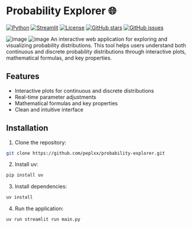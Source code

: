 # Probability Explorer 🌐
[![Python](https://img.shields.io/badge/python-3.10%2B-blue.svg)](https://www.python.org/downloads/)
[![Streamlit](https://img.shields.io/badge/Streamlit-1.28.0-FF4B4B.svg)](https://streamlit.io)
[![License](https://img.shields.io/badge/License-MIT-green.svg)](https://opensource.org/licenses/MIT)
[![GitHub stars](https://img.shields.io/github/stars/peplxx/probability-explorer.svg)](https://github.com/peplxx/probability-explorer/stargazers)
[![GitHub issues](https://img.shields.io/github/issues/peplxx/probability-explorer.svg)](https://github.com/peplxx/probability-explorer/issues)

![image](https://github.com/user-attachments/assets/ecc61f1d-7cf8-4b89-a1b4-95e6b57f8fe5)
![image](https://github.com/user-attachments/assets/bc4487dd-a9a6-4938-901e-c5d8702e9ee0)
An interactive web application for exploring and visualizing probability distributions. This tool helps users understand both continuous and discrete probability distributions through interactive plots, mathematical formulas, and key properties.

## Features

- Interactive plots for continuous and discrete distributions
- Real-time parameter adjustments
- Mathematical formulas and key properties
- Clean and intuitive interface

## Installation

1. Clone the repository:

```bash
git clone https://github.com/peplxx/probability-explorer.git
```
2. Install uv:

```bash
pip install uv
```

3. Install dependencies:

```bash
uv install
```

4. Run the application:

```bash
uv run streamlit run main.py
```
